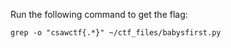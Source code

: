 Run the following command to get the flag:

```
grep -o "csawctf{.*}" ~/ctf_files/babysfirst.py
```
